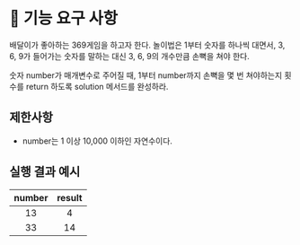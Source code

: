 # 🚀 기능 요구 사항

배달이가 좋아하는 369게임을 하고자 한다. 놀이법은 1부터 숫자를 하나씩 대면서, 3, 6, 9가 들어가는 숫자를 말하는 대신 3, 6, 9의 개수만큼 손뼉을 쳐야 한다.

숫자 number가 매개변수로 주어질 때, 1부터 number까지 손뼉을 몇 번 쳐야하는지 횟수를 return 하도록 solution 메서드를 완성하라.

## 제한사항

-   number는 1 이상 10,000 이하인 자연수이다.

## 실행 결과 예시

| number | result |
| :----: | :----: |
|   13   |   4    |
|   33   |   14   |
